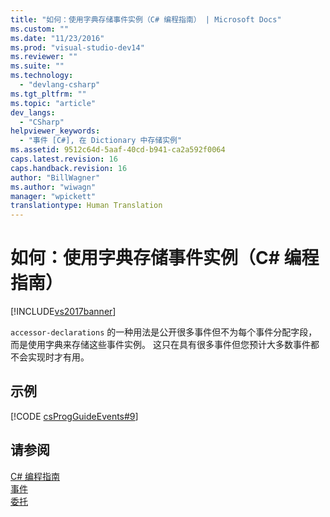 ```yaml
---
title: "如何：使用字典存储事件实例（C# 编程指南） | Microsoft Docs"
ms.custom: ""
ms.date: "11/23/2016"
ms.prod: "visual-studio-dev14"
ms.reviewer: ""
ms.suite: ""
ms.technology: 
  - "devlang-csharp"
ms.tgt_pltfrm: ""
ms.topic: "article"
dev_langs: 
  - "CSharp"
helpviewer_keywords: 
  - "事件 [C#], 在 Dictionary 中存储实例"
ms.assetid: 9512c64d-5aaf-40cd-b941-ca2a592f0064
caps.latest.revision: 16
caps.handback.revision: 16
author: "BillWagner"
ms.author: "wiwagn"
manager: "wpickett"
translationtype: Human Translation
---
```

# 如何：使用字典存储事件实例（C# 编程指南）
[!INCLUDE[vs2017banner](../../../csharp/includes/vs2017banner.md)]

`accessor-declarations` 的一种用法是公开很多事件但不为每个事件分配字段，而是使用字典来存储这些事件实例。  这只在具有很多事件但您预计大多数事件都不会实现时才有用。  
  
## 示例  
 [!CODE [csProgGuideEvents#9](../CodeSnippet/VS_Snippets_VBCSharp/csProgGuideEvents#9)]  
  
## 请参阅  
 [C\# 编程指南](../../../csharp/programming-guide/index.md)   
 [事件](../../../csharp/programming-guide/events/index.md)   
 [委托](../../../csharp/programming-guide/delegates/index.md)